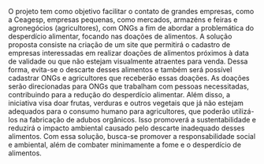 O projeto tem como objetivo facilitar o contato de grandes empresas, como a Ceagesp, empresas pequenas, como mercados, armazéns e feiras e agronegócios (agricultores), com ONGs a fim de abordar a problemática do desperdício alimentar, focando nas doações  de alimentos. 
A solução proposta consiste na criação de um site que permitirá o cadastro de empresas interessadas em realizar doações de alimentos próximos à data de validade ou que não estejam visualmente atraentes para venda. Dessa forma, evita-se o descarte desses alimentos e também será possível cadastrar ONGs e agricultores que receberão essas doações. 
As doações serão direcionadas para ONGs que trabalham com pessoas necessitadas, contribuindo para a redução do desperdício alimentar. Além disso, a iniciativa visa doar frutas, verduras e outros vegetais que já não estejam adequados para o consumo humano para agricultores, que poderão utilizá-los na fabricação de adubos orgânicos. Isso promoverá a sustentabilidade e reduzirá o impacto ambiental causado pelo descarte inadequado desses alimentos. 
Com essa solução, busca-se promover a responsabilidade social e ambiental, além de combater minimamente a fome e o desperdício de alimentos.  
